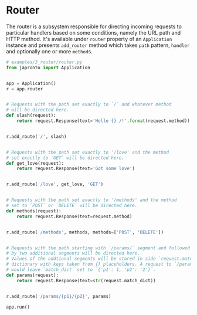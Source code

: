 # Router

The router is a subsystem responsible for directing incoming requests to
particular handlers based on some conditions, namely the URL path
and HTTP method. It's available under `router` property of an `Application`
instance and presents `add_router` method which takes `path` pattern, `handler`
and optionally one or more `method`s.


  ```python
  # examples/3_router/router.py
  from japronto import Application


  app = Application()
  r = app.router


  # Requests with the path set exactly to `/` and whatever method
  # will be directed here.
  def slash(request):
      return request.Response(text='Hello {} /!'.format(request.method))


  r.add_route('/', slash)


  # Requests with the path set exactly to '/love' and the method
  # set exactly to `GET` will be directed here.
  def get_love(request):
      return request.Response(text='Got some love')


  r.add_route('/love', get_love, 'GET')


  # Requests with the path set exactly to '/methods' and the method
  # set to `POST` or `DELETE` will be directed here.
  def methods(request):
      return request.Response(text=request.method)


  r.add_route('/methods', methods, methods=['POST', 'DELETE'])


  # Requests with the path starting with `/params/` segment and followed
  # by two additional segments will be directed here.
  # Values of the addtional segments will be stored in side `request.match_dict`
  # dictionary with keys taken from {} placeholders. A request to `/params/1/2`
  # would leave `match_dict` set to `{'p1': 1, 'p2': '2'}`.
  def params(request):
      return request.Response(text=str(request.match_dict))


  r.add_route('/params/{p1}/{p2}', params)

  app.run()
  ```

  
